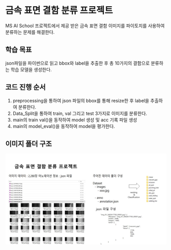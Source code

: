 # 금속 표면 결함 분류 프로젝트

MS AI School 프로젝트에서 제공 받은 금속 표면 결함 이미지를 파이토치를 사용하여 분류하는 문제를 해결한다.

## 학습 목표
json파일을 파이썬으로 읽고 bbox와 label을 추출한 후 총 10가지의 결함으로 분류하는 학습 모델을 생성한다.

## 코드 진행 순서

<ol>
    <li>preprocessing을 통하여 json 파일의 bbox를 통해 resize한 후 label을 추출하여 분류한다.</li>
    <li>Data_Split을 통하여 train, val 그리고 test 3가지로 이미지를 분류한다.</li>
    <li>main의 train val()을  동작하여 model 생성 및 acc 기록 파일 생성</li>
    <li>main의 model_eval()을 동작하여 model을 평가한다.</li>
</ol>

## 이미지 폴더 구조

![img](./md_img/detail.png)